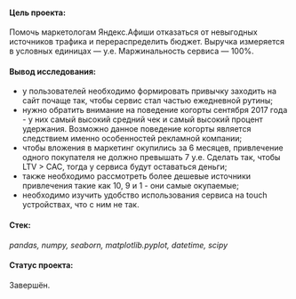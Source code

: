 #### Цель проекта:
Помочь маркетологам Яндекс.Афиши отказаться от невыгодных источников трафика и перераспределить бюджет. Выручка измеряется в условных единицах — у.е. Маржинальность сервиса — 100%.
#### Вывод исследования: 
 - у пользователей необходимо формировать привычку заходить на сайт почаще так, чтобы сервис стал частью ежедневной рутины; 
 - нужно обратить внимание на поведение когорты сентября 2017 года - у них самый высокий средний чек и самый высокий процент удержания. Возможно данное поведение когорты является следствием именно особенностей рекламной компании;
 - чтобы вложения в маркетинг окупились за 6 месяцев, привлечение одного покупателя не должно превышать 7 у.е. Сделать так,  чтобы LTV > CAC, тогда у сервиса будут оставаться деньги;
 - также необходимо рассмотреть более дешевые источники привлечения такие как 10, 9 и 1 - они самые окупаемые;
 - необходимо изучить удобство использования сервиса на touch устройствах, что с ним не так.
#### Стек:
*pandas, numpy, seaborn, matplotlib.pyplot, datetime, scipy*
#### Статус проекта:
Завершён.